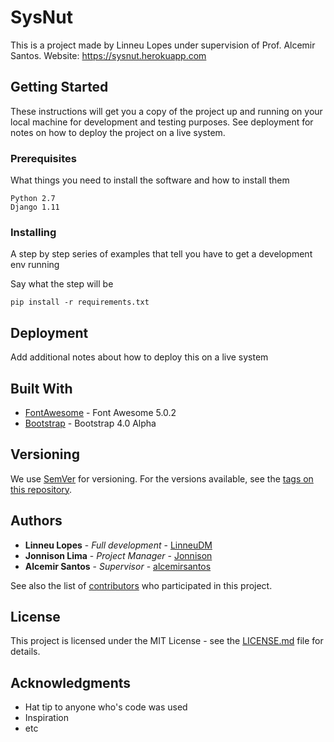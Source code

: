 # SysNut

This is a project made by Linneu Lopes under supervision of Prof. Alcemir Santos.
Website: https://sysnut.herokuapp.com

## Getting Started

These instructions will get you a copy of the project up and running on your local machine for development and testing purposes. See deployment for notes on how to deploy the project on a live system.

### Prerequisites

What things you need to install the software and how to install them

```
Python 2.7
Django 1.11
```

### Installing

A step by step series of examples that tell you have to get a development env running

Say what the step will be

```
pip install -r requirements.txt
```

## Deployment

Add additional notes about how to deploy this on a live system

## Built With

* [FontAwesome](http://fontawesome.com/) - Font Awesome 5.0.2
* [Bootstrap](http://getbootstrap.com/) - Bootstrap 4.0 Alpha

## Versioning

We use [SemVer](http://semver.org/) for versioning. For the versions available, see the [tags on this repository](https://github.com/your/project/tags).

## Authors

* **Linneu Lopes** - *Full development* - [LinneuDM](https://github.com/LinneuDM)
* **Jonnison Lima** - *Project Manager* - [Jonnison](https://github.com/jonnison)
* **Alcemir Santos** - *Supervisor* - [alcemirsantos](https://github.com/alcemirsantos)

See also the list of [contributors](https://github.com/your/project/contributors) who participated in this project.

## License

This project is licensed under the MIT License - see the [LICENSE.md](LICENSE.md) file for details.

## Acknowledgments

* Hat tip to anyone who's code was used
* Inspiration
* etc
